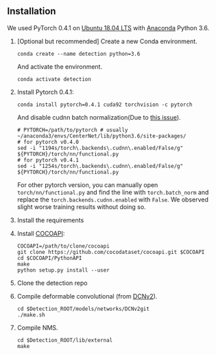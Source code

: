 ## Installation

We used PyTorch 0.4.1 on [Ubuntu 18.04 LTS](https://releases.ubuntu.com/18.04/) with [Anaconda](https://www.anaconda.com/download) Python 3.6.

1. [Optional but recommended] Create a new Conda environment. 

    ~~~
    conda create --name detection python=3.6
    ~~~
    
    And activate the environment.
    
    ~~~
    conda activate detection
    ~~~

2. Install Pytorch 0.4.1:

    ~~~
    conda install pytorch=0.4.1 cuda92 torchvision -c pytorch
    ~~~
    
    And disable cudnn batch normalization(Due to [this issue](https://github.com/xingyizhou/pytorch-pose-hg-3d/issues/16)).
    
    ~~~
    # PYTORCH=/path/to/pytorch # usually ~/anaconda3/envs/CenterNet/lib/python3.6/site-packages/
    # for pytorch v0.4.0
    sed -i "1194s/torch\.backends\.cudnn\.enabled/False/g" ${PYTORCH}/torch/nn/functional.py
    # for pytorch v0.4.1
    sed -i "1254s/torch\.backends\.cudnn\.enabled/False/g" ${PYTORCH}/torch/nn/functional.py
    ~~~
     
    For other pytorch version, you can manually open `torch/nn/functional.py` and find the line with `torch.batch_norm` and replace the `torch.backends.cudnn.enabled` with `False`. We observed slight worse training results without doing so. 
     
3. Install the requirements


4. Install [COCOAPI](https://github.com/cocodataset/cocoapi):

    ~~~
    COCOAPI=/path/to/clone/cocoapi
    git clone https://github.com/cocodataset/cocoapi.git $COCOAPI
    cd $COCOAPI/PythonAPI
    make
    python setup.py install --user
    ~~~

5. Clone the detection repo


6. Compile deformable convolutional (from [DCNv2](https://github.com/CharlesShang/DCNv2/tree/pytorch_0.4)).

    ~~~
    cd $Detection_ROOT/models/networks/DCNv2git 
    ./make.sh
    ~~~
   
7. Compile NMS.

    ```
    cd $Detection_ROOT/lib/external
    make
    ```
